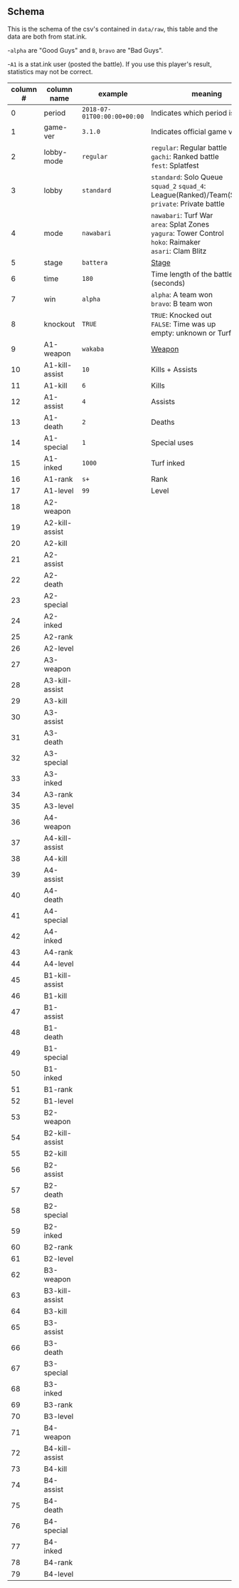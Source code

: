 Schema
------
This is the schema of the csv's contained in `data/raw`, this table and the data are both from stat.ink.

-`alpha` are "Good Guys" and `B`, `bravo` are "Bad Guys".

-`A1` is a stat.ink user (posted the battle). If you use this player's result, statistics may not be correct.

| column # | column name | example | meaning |
|----------|-------------|---------|---------|
|  0 | period | `2018-07-01T00:00:00+00:00` | Indicates which period is. |
|  1 | game-ver | `3.1.0` | Indicates official game version. |
|  2 | lobby-mode | `regular` | `regular`: Regular battle<br>`gachi`: Ranked battle<br>`fest`: Splatfest |
|  3 | lobby | `standard` | `standard`: Solo Queue <br>`squad_2` `squad_4`: League(Ranked)/Team(Splatfest)<br>`private`: Private battle |
|  4 | mode | `nawabari` | `nawabari`: Turf War<br>`area`: Splat Zones<br>`yagura`: Tower Control<br>`hoko`: Raimaker<br>`asari`: Clam Blitz |
|  5 | stage | `battera` | [Stage](https://stat.ink/api-info/stage2) |
|  6 | time | `180` | Time length of the battle (seconds) |
|  7 | win | `alpha` | `alpha`: A team won<br>`bravo`: B team won |
|  8 | knockout | `TRUE` | `TRUE`: Knocked out<br>`FALSE`: Time was up<br>empty: unknown or Turf War |
|  9 | A1-weapon | `wakaba` | [Weapon](https://stat.ink/api-info/weapon2) |
| 10 | A1-kill-assist | `10` | Kills + Assists |
| 11 | A1-kill | `6` | Kills |
| 12 | A1-assist | `4` | Assists |
| 13 | A1-death | `2` | Deaths |
| 14 | A1-special | `1` | Special uses |
| 15 | A1-inked | `1000` | Turf inked |
| 16 | A1-rank | `s+` | Rank |
| 17 | A1-level | `99` | Level |
| 18 | A2-weapon | | |
| 19 | A2-kill-assist | | |
| 20 | A2-kill | | |
| 21 | A2-assist | | |
| 22 | A2-death | | |
| 23 | A2-special | | |
| 24 | A2-inked | | |
| 25 | A2-rank | | |
| 26 | A2-level | | |
| 27 | A3-weapon | | |
| 28 | A3-kill-assist | | |
| 29 | A3-kill | | |
| 30 | A3-assist | | |
| 31 | A3-death | | |
| 32 | A3-special | | |
| 33 | A3-inked | | |
| 34 | A3-rank | | |
| 35 | A3-level | | |
| 36 | A4-weapon | | |
| 37 | A4-kill-assist | | |
| 38 | A4-kill | | |
| 39 | A4-assist | | |
| 40 | A4-death | | |
| 41 | A4-special | | |
| 42 | A4-inked | | |
| 43 | A4-rank | | |
| 44 | A4-level | | |
| 45 | B1-kill-assist | | |
| 46 | B1-kill | | |
| 47 | B1-assist | | |
| 48 | B1-death | | |
| 49 | B1-special | | |
| 50 | B1-inked | | |
| 51 | B1-rank | | |
| 52 | B1-level | | |
| 53 | B2-weapon | | |
| 54 | B2-kill-assist | | |
| 55 | B2-kill | | |
| 56 | B2-assist | | |
| 57 | B2-death | | |
| 58 | B2-special | | |
| 59 | B2-inked | | |
| 60 | B2-rank | | |
| 61 | B2-level | | |
| 62 | B3-weapon | | |
| 63 | B3-kill-assist | | |
| 64 | B3-kill | | |
| 65 | B3-assist | | |
| 66 | B3-death | | |
| 67 | B3-special | | |
| 68 | B3-inked | | |
| 69 | B3-rank | | |
| 70 | B3-level | | |
| 71 | B4-weapon | | |
| 72 | B4-kill-assist | | |
| 73 | B4-kill | | |
| 74 | B4-assist | | |
| 75 | B4-death | | |
| 76 | B4-special | | |
| 77 | B4-inked | | |
| 78 | B4-rank | | |
| 79 | B4-level | | |
